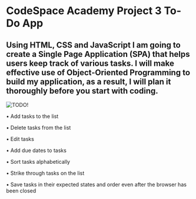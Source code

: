 # **CodeSpace Academy Project 3 To-Do App**
 

  ## Using  HTML, CSS and JavaScript I am going to create a Single Page Application (SPA) that helps users keep track of various tasks. I will make effective use of Object-Oriented Programming to build my application, as a result, I will plan it thoroughly before you start with coding.



![TODO!](C:\Users\ElizabethTh\Documents\GitHub\CodeSpace-To-Do-App\To_Do_App.png)
  

• Add tasks to the list

• Delete tasks from the list

• Edit tasks

• Add due dates to tasks

• Sort tasks alphabetically

• Strike through tasks on the list

• Save tasks in their expected states and order even after the browser has been closed

 

